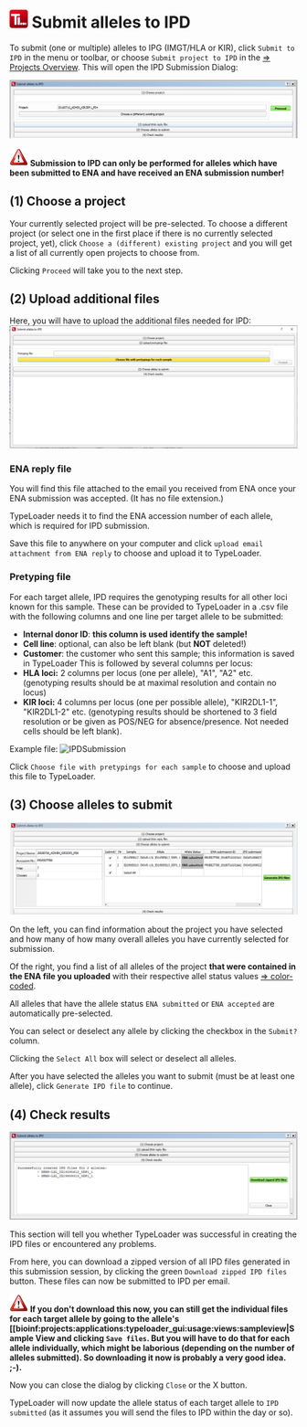 # ![Icon](images/TypeLoader_32.png) Submit alleles to IPD 
To submit (one or multiple) alleles to IPG (IMGT/HLA or KIR), click ``Submit to IPD`` in the menu or toolbar, or choose ``Submit project to IPD`` in the [=> Projects Overview](overview_project.md).
This will open the IPD Submission Dialog:

![IPDSubmission](images/ipd_submission1.png)

![Pic](images/icon_important.png) **Submission to IPD can only be performed for alleles which have been submitted to ENA and have received an ENA submission number!**

##  (1) Choose a project 
Your currently selected project will be pre-selected. To choose a different project (or select one in the first place if there is no currently selected project, yet), click ``Choose a (different) existing project`` and you will get a list of all currently open projects to choose from.

Clicking ``Proceed`` will take you to the next step.

##  (2) Upload additional files 

Here, you will have to upload the additional files needed for IPD:
![IPDSubmission](images/ipd_submission2.png)

###  ENA reply file 
You will find this file attached to the email you received from ENA once your ENA submission was accepted. (It has no file extension.)

TypeLoader needs it to find the ENA accession number of each allele, which is required for IPD submission.

Save this file to anywhere on your computer and click ``upload email attachment from ENA reply`` to choose and upload it to TypeLoader.

###  Pretyping file 
For each target allele, IPD requires the genotyping results for all other loci known for this sample. These can be provided to TypeLoader in a .csv file with the following columns and one line per target allele to be submitted:

  * **Internal donor ID**: **this column is used identify the sample!** 
  * **Cell line**: optional, can also be left blank (but **NOT** deleted!)
  * **Customer**: the customer who sent this sample; this information is saved in TypeLoader
This is followed by several columns per locus:
  * **HLA loci:** 2 columns per locus (one per allele), "A1", "A2" etc. (genotyping results should be at maximal resolution and contain no locus)
  * **KIR loci:** 4 columns per locus (one per possible allele), "KIR2DL1-1", "KIR2DL1-2" etc. (genotyping results should be shortened to 3 field resolution or be given as POS/NEG for absence/presence. Not needed cells should be left blank).

Example file:
![IPDSubmission](images/ipd_submission2b.png)

Click ``Choose file with pretypings for each sample`` to choose and upload this file to TypeLoader.

##  (3) Choose alleles to submit 
![IPDSubmission](images/ipd_submission3.png)

On the left, you can find information about the project you have selected and how many of how many overall alleles you have currently selected for submission.

Of the right, you find a list of all alleles of the project **that were contained in the ENA file you uploaded** with their respective allel status values [=> color-coded](colors_icons.md).

All alleles that have the allele status ``ENA submitted`` or ``ENA accepted`` are automatically pre-selected.

You can select or deselect any allele by clicking the checkbox in the ``Submit?`` column.

Clicking the ``Select All`` box will select or deselect all alleles.

After you have selected the alleles you want to submit (must be at least one allele), click ``Generate IPD file`` to continue.

##  (4) Check results 
![IPDSubmission](images/ipd_submission4.png)

This section will tell you whether TypeLoader was successful in creating the IPD files or encountered any problems.

From here, you can download a zipped version of all IPD files generated in this submission session, by clicking the green ``Download zipped IPD files`` button. These files can now be submitted to IPD per email.

![Pic](images/icon_important.png) **If you don't download this now, you can still get the individual files for each target allele by going to the allele's [[bioinf:projects:applications:typeloader\_gui:usage:views:sampleview|Sample View and clicking ``Save files``. But you will have to do that for each allele individually, which might be laborious (depending on the number of alleles submitted). So downloading it now is probably a very good idea. ;-).**

Now you can close the dialog by clicking ``Close`` or the X button.

TypeLoader will now update the allele status of each target allele to ``IPD submitted`` (as it assumes you will send the files to IPD within the day or so).
